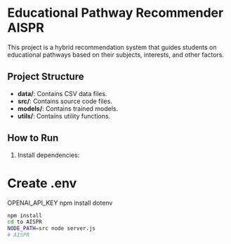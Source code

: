# Educational Pathway Recommender AISPR

This project is a hybrid recommendation system that guides students on educational pathways based on their subjects, interests, and other factors.

## Project Structure

- **data/**: Contains CSV data files.
- **src/**: Contains source code files.
- **models/**: Contains trained models.
- **utils/**: Contains utility functions.

## How to Run

1. Install dependencies:
# Create .env
OPENAI_API_KEY
npm install dotenv



   ```bash
   npm install
cd to AISPR
NODE_PATH=src node server.js 
# AISPR
